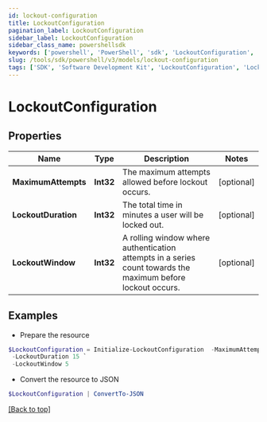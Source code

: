```yaml
---
id: lockout-configuration
title: LockoutConfiguration
pagination_label: LockoutConfiguration
sidebar_label: LockoutConfiguration
sidebar_class_name: powershellsdk
keywords: ['powershell', 'PowerShell', 'sdk', 'LockoutConfiguration', 'LockoutConfiguration'] 
slug: /tools/sdk/powershell/v3/models/lockout-configuration
tags: ['SDK', 'Software Development Kit', 'LockoutConfiguration', 'LockoutConfiguration']
---
```



# LockoutConfiguration

## Properties

Name | Type | Description | Notes
------------ | ------------- | ------------- | -------------
**MaximumAttempts** | **Int32** | The maximum attempts allowed before lockout occurs. | [optional] 
**LockoutDuration** | **Int32** | The total time in minutes a user will be locked out. | [optional] 
**LockoutWindow** | **Int32** | A rolling window where authentication attempts in a series count towards the maximum before lockout occurs. | [optional] 

## Examples

- Prepare the resource
```powershell
$LockoutConfiguration = Initialize-LockoutConfiguration  -MaximumAttempts 5 `
 -LockoutDuration 15 `
 -LockoutWindow 5
```

- Convert the resource to JSON
```powershell
$LockoutConfiguration | ConvertTo-JSON
```


[[Back to top]](#) 


